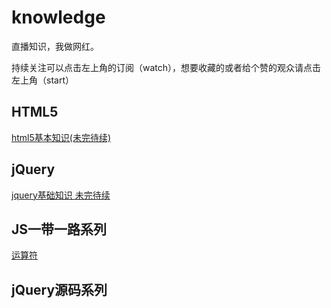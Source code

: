 # knowledge

直播知识，我做网红。

持续关注可以点击左上角的订阅（watch），想要收藏的或者给个赞的观众请点击左上角（start）

## HTML5

[html5基本知识(未完待续)](https://github.com/haoxunba/knowledge/issues/1) 

## jQuery

[jquery基础知识 未完待续](https://github.com/haoxunba/knowledge/blob/master/jQuery%E5%9F%BA%E7%A1%80%E7%9F%A5%E8%AF%86.md)

## JS一带一路系列

[运算符](https://github.com/haoxunba/knowledge/issues/3)

## jQuery源码系列

